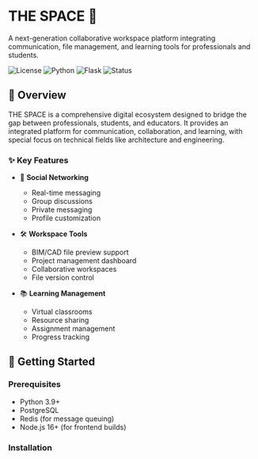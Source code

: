 # THE SPACE 🚀

A next-generation collaborative workspace platform integrating communication, file management, and learning tools for professionals and students.

![License](https://img.shields.io/badge/license-MIT-blue.svg)
![Python](https://img.shields.io/badge/python-v3.9-blue)
![Flask](https://img.shields.io/badge/flask-v2.3.0-green)
![Status](https://img.shields.io/badge/status-beta-orange)

## 🌟 Overview

THE SPACE is a comprehensive digital ecosystem designed to bridge the gap between professionals, students, and educators. It provides an integrated platform for communication, collaboration, and learning, with special focus on technical fields like architecture and engineering.

### ✨ Key Features

- 💬 **Social Networking**
  - Real-time messaging
  - Group discussions
  - Private messaging
  - Profile customization

- 🛠️ **Workspace Tools**
  - BIM/CAD file preview support
  - Project management dashboard
  - Collaborative workspaces
  - File version control

- 📚 **Learning Management**
  - Virtual classrooms
  - Resource sharing
  - Assignment management
  - Progress tracking

## 🚀 Getting Started

### Prerequisites

- Python 3.9+
- PostgreSQL
- Redis (for message queuing)
- Node.js 16+ (for frontend builds)

### Installation
